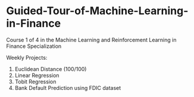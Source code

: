 # Guided-Tour-of-Machine-Learning-in-Finance
Course 1 of 4 in the Machine Learning and Reinforcement Learning in Finance Specialization

Weekly Projects:
1. Euclidean Distance (100/100)
2. Linear Regression
3. Tobit Regression
4. Bank Default Prediction using FDIC dataset
